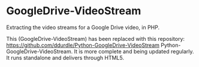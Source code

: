 # GoogleDrive-VideoStream
Extracting the video streams for a Google Drive video, in PHP.


This (GoogleDrive-VideoStream) has been replaced with this repository: https://github.com/ddurdle/Python-GoogleDrive-VideoStream Python-GoogleDrive-VideoStream.  It is more complete and being updated regularly.  It runs standalone and delivers through HTML5.
